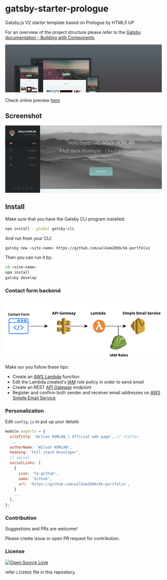 # gatsby-starter-prologue

Gatsby.js V2 starter template based on Prologue by HTML5 UP

For an overview of the project structure please refer to the [Gatsby documentation - Building with Components](https://www.gatsbyjs.org/docs/building-with-components/).

![Screenshot](./src/assets/img/prologue.jpg)

Check online preview [here](https://anubhavsrivastava.github.io/gatsby-starter-prologue/)

## Screenshot

![Screenshot](./src/assets/img/demo.png)

## Install

Make sure that you have the Gatsby CLI program installed:

```sh
npm install --global gatsby-cli
```

And run from your CLI:

```sh
gatsby new <site-name> https://github.com/wilkom2009/kk-portfolio
```

Then you can run it by:

```sh
cd <site-name>
npm install
gatsby develop
```

### Contact form backend

![Screenshot](./src/assets/img/aws-contact-form-diagram.png)

Make sur you follow these tips:
- Create an [AWS Lambda](https://aws.amazon.com/lambda/) function
- Edit the Lambda created's [IAM](https://aws.amazon.com/fr/iam/) role policy in order to send email 
- Create an REST [API Gateway](https://aws.amazon.com/api-gateway/) endpoint
- Register and confirm both sender and receiver email addresses on [AWS Simple Email Service](https://aws.amazon.com/fr/ses/)

### Personalization

Edit `config.js` to put up your details

```javascript
module.exports = {
  siteTitle: 'Wilson KOMLAN | Official web page', // <title>
  ...
  authorName: 'Wilson KOMLAN',
  heading: 'Full stack Developer',
  // social
  socialLinks: [
    {
      icon: 'fa-github',
      name: 'Github',
      url: 'https://github.com/wilkom2009/kk-portfolio',
    }
    ...
  ],
};

```

### Contribution

Suggestions and PRs are welcome!

Please create issue or open PR request for contribution.

### License

[![Open Source Love](https://badges.frapsoft.com/os/mit/mit.svg?v=102)](LICENSE)

refer `LICENSE` file in this repository.
